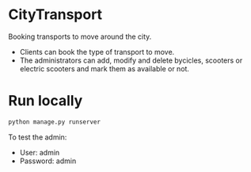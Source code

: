 # CityTransport

Booking transports to move around the city.

- Clients can book the type of transport to move.
- The administrators can add, modify and delete bycicles, scooters or electric scooters and mark them as available or not.

# Run locally

```bash
python manage.py runserver
```

To test the admin:
- User: admin
- Password: admin

